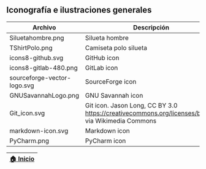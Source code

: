 ## Iconografía e ilustraciones generales

| Archivo                     | Descripción                                                                                          | Enlace fuente                                          |
|-----------------------------|------------------------------------------------------------------------------------------------------|--------------------------------------------------------|
| Siluetahombre.png           | Silueta hombre                                                                                       | https://www.freepng.es/png-an7clu/download.html        |
| TShirtPolo.png              | Camiseta polo silueta                                                                                | https://www.pngegg.com/en/png-ymhqw/download           |
| icons8-github.svg           | GitHub icon                                                                                          | https://icons8.com/icons/set/github                    |
| icons8-gitlab-480.png       | GitLab icon                                                                                          | https://icons8.com/icons/set/gitlab                    |
| sourceforge-vector-logo.svg | SourceForge icon                                                                                     | https://findvectorlogo.com/download-vector-logo-7859/# |
| GNUSavannahLogo.png         | GNU Savannah icon                                                                                    | https://www.pngegg.com/es/png-eygva/download           |
| Git_icon.svg                | Git icon. Jason Long, CC BY 3.0 <https://creativecommons.org/licenses/by/3.0>, via Wikimedia Commons | https://commons.wikimedia.org/wiki/File:Git_icon.svg   |
| markdown-icon.svg           | Markdown icon                                                                                        | https://uxwing.com/markdown-icon/                      |
| PyCharm.png                 | PyCharm icon                                                                                         | https://www.freepng.es/png-85ulxq/                                                       |

| [:house: Inicio](../Readme.md) |
|--------------------------------|
